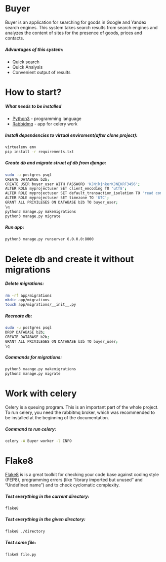 # Buyer
Buyer is an application for searching for goods in Google and Yandex search engines. This system takes search results from search engines and analyzes the content of sites for the presence of goods, prices and contacts.

##### Advantages of this system:

- Quick search
- Quick Analysis
- Convenient output of results

# How to start?
##### What needs to be installed

- [Python3](https://www.python.org) - programming language
- [Rabbidmq](https://www.rabbitmq.com) - app for celery work

##### Install dependencies to virtual enviroment(after clone project):
####
```sh
virtualenv env
pip install -r requirements.txt
```

##### Create db and migrate struct of db from django:
####
```sh
sudo -u postgres psql
CREATE DATABASE b2b;
CREATE USER buyer_user WITH PASSWORD 'KJNjkjnkerKJNEKRF3456';
ALTER ROLE myprojectuser SET client_encoding TO 'utf8';
ALTER ROLE myprojectuser SET default_transaction_isolation TO 'read committed';
ALTER ROLE myprojectuser SET timezone TO 'UTC';
GRANT ALL PRIVILEGES ON DATABASE b2b TO buyer_user;
\q
python3 manage.py makemigrations
python3 manage.py migrate
```

##### Run app:
####
```sh
python3 manage.py runserver 0.0.0.0:8000
```

# Delete db and create it without migrations
##### Delete migrations: 
####
```sh
rm -rf app/migrations
mkdir app/migrations
touch app/migrations/__init__.py
```
##### Recreate db:
####
```sh
sudo -u postgres psql
DROP DATABASE b2b;
CREATE DATABASE b2b;
GRANT ALL PRIVILEGES ON DATABASE b2b TO buyer_user;
\q
```
##### Commands for migrations:
####
```sh
python3 maange.py makemigrations
python3 manage.py migrate
```
# Work with celery
Celery is a queuing program. This is an important part of the whole project. To run celery, you need the rabbitmq broker, which was recommended to be installed at the beginning of the documentation.

##### Command to run celery: 
####
```sh
celery -A Buyer worker -l INFO
```

# Flake8
[Flake8](https://flake8.pycqa.org/en/latest/#) is is a great toolkit for checking your code base against coding style (PEP8), programming errors (like “library imported but unused” and “Undefined name”) and to check cyclomatic complexity.

##### Test everything in the current directory:
####
```sh
flake8 
```

##### Test everything in the given directory:
####
```sh
flake8 ./directory
```

##### Test some file:
####
```sh
flake8 file.py
```
